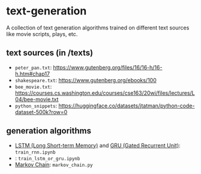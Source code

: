 # text-generation

A collection of text generation algorithms trained on different text sources like movie scripts, plays, etc.

## text sources (in /texts)

* `peter_pan.txt`: <https://www.gutenberg.org/files/16/16-h/16-h.htm#chap17>
* `shakespeare.txt`: <https://www.gutenberg.org/ebooks/100>
* `bee_movie.txt`: <https://courses.cs.washington.edu/courses/cse163/20wi/files/lectures/L04/bee-movie.txt>
* `python_snippets`: <https://huggingface.co/datasets/jtatman/python-code-dataset-500k?row=0>

## generation algorithms

* [LSTM (Long Short-term Memory)](https://en.wikipedia.org/wiki/Long_short-term_memory) and [GRU (Gated Recurrent Unit)](https://en.wikipedia.org/wiki/Gated_recurrent_unit): `train_rnn.ipynb`
* : `train_lstm_or_gru.ipynb`
* [Markov Chain](https://en.wikipedia.org/wiki/Markov_chain): `markov_chain.py`
